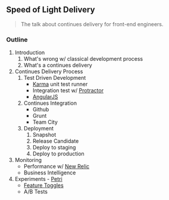## Speed of Light Delivery

> The talk about continues delivery for front-end engineers.

### Outline
1. Introduction
    1. What's wrong w/ classical development process
    1. What's a continues delivery
1. Continues Delivery Process
    1. Test Driven Development
        * [Karma](http://karma-runner.github.io/0.12/index.html) unit test runner
        * Integration test w/ [Protractor](http://angular.github.io/protractor/#/)
        * [AngularJS](https://angularjs.org/)
    1. Continues Integration
        * Github
        * Grunt
        * Team City
    1. Deployment
        1. Snapshot
        2. Release Candidate
        3. Deploy to staging
        4. Deploy to production
1. Monitoring
    * Performance w/ [New Relic](http://newrelic.com)
    * Business Intelligence
1. Experiments - [Petri](http://github.com/wix/petri)
    * [Feature Toggles](http://martinfowler.com/bliki/FeatureToggle.html)
    * A/B Tests
